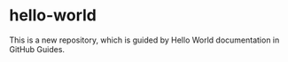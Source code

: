 # hello-world
This is a new repository, which is guided by Hello World documentation in GitHub Guides.
